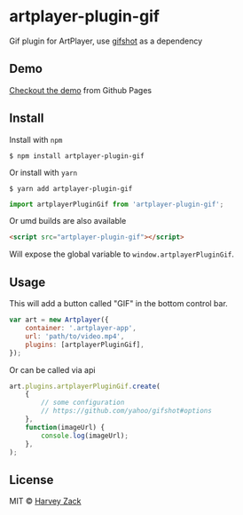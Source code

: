 # artplayer-plugin-gif

Gif plugin for ArtPlayer, use [gifshot](https://github.com/yahoo/gifshot) as a dependency

## Demo

[Checkout the demo](https://artplayer.org/gif/) from Github Pages

## Install

Install with `npm`

```
$ npm install artplayer-plugin-gif
```

Or install with `yarn`

```
$ yarn add artplayer-plugin-gif
```

```js
import artplayerPluginGif from 'artplayer-plugin-gif';
```

Or umd builds are also available

```html
<script src="artplayer-plugin-gif"></script>
```

Will expose the global variable to `window.artplayerPluginGif`.

## Usage

This will add a button called "GIF" in the bottom control bar.

```js
var art = new Artplayer({
    container: '.artplayer-app',
    url: 'path/to/video.mp4',
    plugins: [artplayerPluginGif],
});
```

Or can be called via api

```js
art.plugins.artplayerPluginGif.create(
    {
        // some configuration
        // https://github.com/yahoo/gifshot#options
    },
    function(imageUrl) {
        console.log(imageUrl);
    },
);
```

## License

MIT © [Harvey Zack](https://www.zhw-island.com/)
